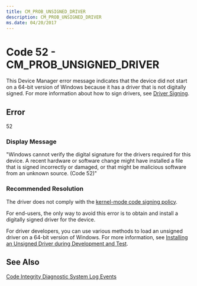 ```yaml
---
title: CM_PROB_UNSIGNED_DRIVER
description: CM_PROB_UNSIGNED_DRIVER
ms.date: 04/20/2017
---
```


# Code 52 - CM_PROB_UNSIGNED_DRIVER

This Device Manager error message indicates that the device did not start on a 64-bit version of Windows because it has a driver that is not digitally signed. For more information about how to sign drivers, see [Driver Signing](driver-signing.md).

## Error

52

### Display Message

"Windows cannot verify the digital signature for the drivers required for this device. A recent hardware or software change might have installed a file that is signed incorrectly or damaged, or that might be malicious software from an unknown source. (Code 52)"

### Recommended Resolution

The driver does not comply with the [kernel-mode code signing policy](kernel-mode-code-signing-policy--windows-vista-and-later-.md).

For end-users, the only way to avoid this error is to obtain and install a digitally signed driver for the device.

For driver developers, you can use various methods to load an unsigned driver on a 64-bit version of Windows. For more information, see [Installing an Unsigned Driver during Development and Test](installing-an-unsigned-driver-during-development-and-test.md).

## See Also

[Code Integrity Diagnostic System Log Events](./code-integrity-diagnostic-system-log-events.md)

